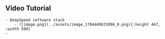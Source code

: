 ## Video Tutorial
	- DeepSpeed software stack
		- ![image.png](../assets/image_1704440631096_0.png){:height 447, :width 508}
	-